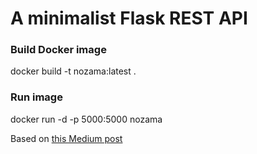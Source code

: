 # A minimalist Flask REST API

### Build Docker image
docker build -t nozama:latest .

### Run image
docker run -d -p 5000:5000 nozama

Based on [this Medium post](https://medium.com/vantageai/how-to-build-an-api-for-a-machine-learning-model-in-5-minutes-using-flask-eb72d8cb4504)
